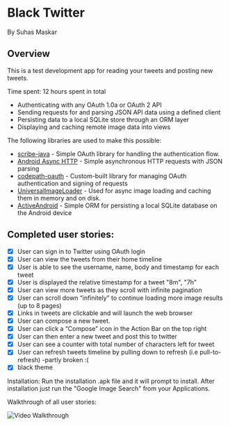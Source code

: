 # Black Twitter
By Suhas Maskar
## Overview

This is a test development app for reading your tweets and posting new tweets.

Time spent: 12 hours spent in total

 * Authenticating with any OAuth 1.0a or OAuth 2 API
 * Sending requests for and parsing JSON API data using a defined client
 * Persisting data to a local SQLite store through an ORM layer
 * Displaying and caching remote image data into views

The following libraries are used to make this possible:

 * [scribe-java](https://github.com/fernandezpablo85/scribe-java) - Simple OAuth library for handling the authentication flow.
 * [Android Async HTTP](https://github.com/loopj/android-async-http) - Simple asynchronous HTTP requests with JSON parsing
 * [codepath-oauth](https://github.com/thecodepath/android-oauth-handler) - Custom-built library for managing OAuth authentication and signing of requests
 * [UniversalImageLoader](https://github.com/nostra13/Android-Universal-Image-Loader) - Used for async image loading and caching them in memory and on disk.
 * [ActiveAndroid](https://github.com/pardom/ActiveAndroid) - Simple ORM for persisting a local SQLite database on the Android device

## Completed user stories:

 * [x]  User can sign in to Twitter using OAuth login
 * [x]  User can view the tweets from their home timeline
 * [x]  User is able to see the username, name, body and timestamp for each tweet
 * [x]  User is displayed the relative timestamp for a tweet "8m", "7h"
 * [x]  User can view more tweets as they scroll with infinite pagination
 * [x]  User can scroll down “infinitely” to continue loading more image results (up to 8 pages)
 * [x]  Links in tweets are clickable and will launch the web browser
 * [x]  User can compose a new tweet.
 * [x]  User can click a “Compose” icon in the Action Bar on the top right
 * [x]  User can then enter a new tweet and post this to twitter
 * [x]  User can see a counter with total number of characters left for tweet
 * [x]  User can refresh tweets timeline by pulling down to refresh (i.e pull-to-refresh) -partly broken :( 
 * [x]  black theme

Installation: 
Run the installation .apk file and it will prompt to install. After installation just run the "Google Image Search" from your Applications.

Walkthrough of all user stories:

![Video Walkthrough](BlackTwitter.gif)

